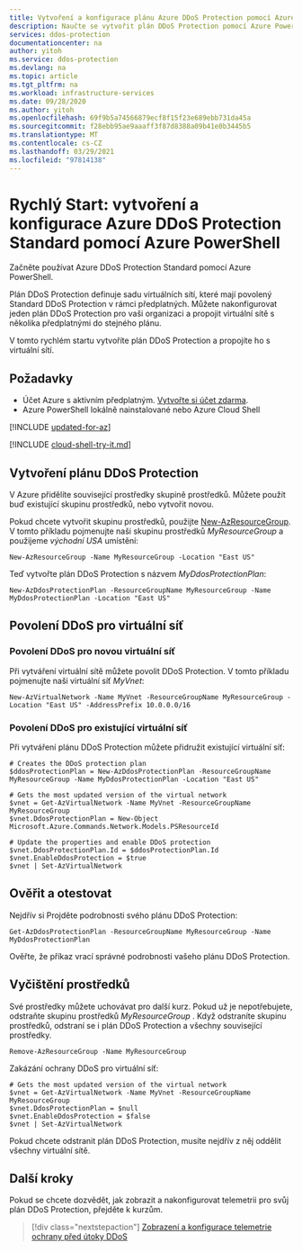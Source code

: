 ```yaml
---
title: Vytvoření a konfigurace plánu Azure DDoS Protection pomocí Azure PowerShell
description: Naučte se vytvořit plán DDoS Protection pomocí Azure PowerShell
services: ddos-protection
documentationcenter: na
author: yitoh
ms.service: ddos-protection
ms.devlang: na
ms.topic: article
ms.tgt_pltfrm: na
ms.workload: infrastructure-services
ms.date: 09/28/2020
ms.author: yitoh
ms.openlocfilehash: 69f9b5a74566879ecf8f15f23e689ebb731da45a
ms.sourcegitcommit: f28ebb95ae9aaaff3f87d8388a09b41e0b3445b5
ms.translationtype: MT
ms.contentlocale: cs-CZ
ms.lasthandoff: 03/29/2021
ms.locfileid: "97814138"
---
```

# <a name="quickstart-create-and-configure-azure-ddos-protection-standard-using-azure-powershell"></a>Rychlý Start: vytvoření a konfigurace Azure DDoS Protection Standard pomocí Azure PowerShell

Začněte používat Azure DDoS Protection Standard pomocí Azure PowerShell. 

Plán DDoS Protection definuje sadu virtuálních sítí, které mají povolený Standard DDoS Protection v rámci předplatných. Můžete nakonfigurovat jeden plán DDoS Protection pro vaši organizaci a propojit virtuální sítě s několika předplatnými do stejného plánu. 

V tomto rychlém startu vytvoříte plán DDoS Protection a propojíte ho s virtuální sítí. 

## <a name="prerequisites"></a>Požadavky

- Účet Azure s aktivním předplatným. [Vytvořte si účet zdarma](https://azure.microsoft.com/free/?WT.mc_id=A261C142F).
- Azure PowerShell lokálně nainstalované nebo Azure Cloud Shell

[!INCLUDE [updated-for-az](../../includes/updated-for-az.md)]

[!INCLUDE [cloud-shell-try-it.md](../../includes/cloud-shell-try-it.md)]

## <a name="create-a-ddos-protection-plan"></a>Vytvoření plánu DDoS Protection

V Azure přidělíte související prostředky skupině prostředků. Můžete použít buď existující skupinu prostředků, nebo vytvořit novou.

Pokud chcete vytvořit skupinu prostředků, použijte [New-AzResourceGroup](/powershell/module/az.resources/new-azresourcegroup). V tomto příkladu pojmenujte naši skupinu prostředků _MyResourceGroup_ a použijeme _východní USA_ umístění:

```azurepowershell-interactive
New-AzResourceGroup -Name MyResourceGroup -Location "East US"
```

Teď vytvořte plán DDoS Protection s názvem _MyDdosProtectionPlan_:

```azurepowershell-interactive
New-AzDdosProtectionPlan -ResourceGroupName MyResourceGroup -Name MyDdosProtectionPlan -Location "East US"
```

## <a name="enable-ddos-for-a-virtual-network"></a>Povolení DDoS pro virtuální síť

### <a name="enable-ddos-for-a-new-virtual-network"></a>Povolení DDoS pro novou virtuální síť

Při vytváření virtuální sítě můžete povolit DDoS Protection. V tomto příkladu pojmenujte naši virtuální síť _MyVnet_: 

```azurepowershell-interactive
New-AzVirtualNetwork -Name MyVnet -ResourceGroupName MyResourceGroup -Location "East US" -AddressPrefix 10.0.0.0/16
```

### <a name="enable-ddos-for-an-existing-virtual-network"></a>Povolení DDoS pro existující virtuální síť

Při vytváření plánu DDoS Protection můžete přidružit existující virtuální síť:

```azurepowershell-interactive
# Creates the DDoS protection plan
$ddosProtectionPlan = New-AzDdosProtectionPlan -ResourceGroupName MyResourceGroup -Name MyDdosProtectionPlan -Location "East US"

# Gets the most updated version of the virtual network
$vnet = Get-AzVirtualNetwork -Name MyVnet -ResourceGroupName MyResourceGroup
$vnet.DdosProtectionPlan = New-Object Microsoft.Azure.Commands.Network.Models.PSResourceId

# Update the properties and enable DDoS protection
$vnet.DdosProtectionPlan.Id = $ddosProtectionPlan.Id
$vnet.EnableDdosProtection = $true
$vnet | Set-AzVirtualNetwork
``` 

## <a name="validate-and-test"></a>Ověřit a otestovat

Nejdřív si Projděte podrobnosti svého plánu DDoS Protection:

```azurepowershell-interactive
Get-AzDdosProtectionPlan -ResourceGroupName MyResourceGroup -Name MyDdosProtectionPlan
```

Ověřte, že příkaz vrací správné podrobnosti vašeho plánu DDoS Protection.

## <a name="clean-up-resources"></a>Vyčištění prostředků

Své prostředky můžete uchovávat pro další kurz. Pokud už je nepotřebujete, odstraňte skupinu prostředků _MyResourceGroup_ . Když odstraníte skupinu prostředků, odstraní se i plán DDoS Protection a všechny související prostředky. 

```azurepowershell-interactive
Remove-AzResourceGroup -Name MyResourceGroup
```

Zakázání ochrany DDoS pro virtuální síť: 

```azurepowershell-interactive
# Gets the most updated version of the virtual network
$vnet = Get-AzVirtualNetwork -Name MyVnet -ResourceGroupName MyResourceGroup
$vnet.DdosProtectionPlan = $null
$vnet.EnableDdosProtection = $false
$vnet | Set-AzVirtualNetwork
```

Pokud chcete odstranit plán DDoS Protection, musíte nejdřív z něj oddělit všechny virtuální sítě.

## <a name="next-steps"></a>Další kroky

Pokud se chcete dozvědět, jak zobrazit a nakonfigurovat telemetrii pro svůj plán DDoS Protection, přejděte k kurzům.

> [!div class="nextstepaction"]
> [Zobrazení a konfigurace telemetrie ochrany před útoky DDoS](telemetry.md)